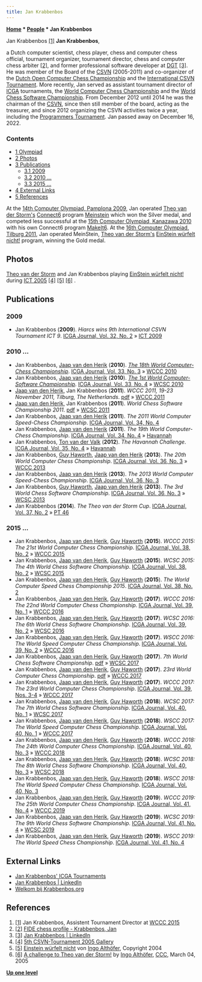 ```yaml
---
title: Jan Krabbenbos
---
```

**[Home](Home "Home") \* [People](People "People") \* Jan Krabbenbos**



 [](WCCC_2015 "WCCC 2015") Jan Krabbenbos <a id="cite-note-1" href="#cite-ref-1">[1]</a> 
**Jan Krabbenbos**,  

a Dutch computer scientist, chess player, chess and computer chess official, tournament organizer, tournament director, chess and computer chess arbiter <a id="cite-note-2" href="#cite-ref-2">[2]</a>, and former professional software developer at [DGT](index.php?title=DGT&action=edit&redlink=1 "DGT (page does not exist)") <a id="cite-note-3" href="#cite-ref-3">[3]</a>. He was member of the Board of the [CSVN](CSVN "CSVN") (2005-2011) and co-organizer of the [Dutch Open Computer Chess Championship](Dutch_Open_Computer_Chess_Championship "Dutch Open Computer Chess Championship") and the [International CSVN Tournament](International_CSVN_Tournament "International CSVN Tournament"). More recently, Jan served as assistant tournament director of [ICGA](ICGA "ICGA") tournaments, the [World Computer Chess Championship](World_Computer_Chess_Championship "World Computer Chess Championship") and the [World Chess Software Championship](World_Chess_Software_Championship "World Chess Software Championship"). From December 2012 until 2014 he was the chairman of the [CSVN](CSVN "CSVN"), since then still member of the board, acting as the treasurer, and since 2012 organizing the CSVN activities twice a year, including the [Programmers Tournament](CSVN_Programmers_Tournament "CSVN Programmers Tournament"). 
Jan passed away on December 16, 2022.



### Contents


* [1 Olympiad](#olympiad)
* [2 Photos](#photos)
* [3 Publications](#publications)
	+ [3.1 2009](#2009)
	+ [3.2 2010 ...](#2010-...)
	+ [3.3 2015 ...](#2015-...)
* [4 External Links](#external-links)
* [5 References](#references)






At the [14th Computer Olympiad, Pamplona 2009](14th_Computer_Olympiad#Connect6 "14th Computer Olympiad"), Jan operated [Theo van der Storm's](Theo_van_der_Storm "Theo van der Storm") [Connect6](Connect6 "Connect6") program [Meinstein](https://www.game-ai-forum.org/icga-tournaments/program.php?id=508) which won the Silver medal, and competed less successful at the [15th Computer Olympiad, Kanazawa 2010](15th_Computer_Olympiad#Connect6 "15th Computer Olympiad") with his own Connect6 program [MakeIt6](https://www.game-ai-forum.org/icga-tournaments/program.php?id=692). At the [16th Computer Olympiad, Tilburg 2011](16th_Computer_Olympiad#EWN "16th Computer Olympiad"), Jan operated MeinStein, [Theo van der Storm's](Theo_van_der_Storm "Theo van der Storm") [EinStein würfelt nicht!](EinStein_w%C3%BCrfelt_nicht! "EinStein würfelt nicht!") program, winning the Gold medal. 



## Photos


 [](http://old.csvn.nl/gallery22.html) 
[Theo van der Storm](Theo_van_der_Storm "Theo van der Storm") and Jan Krabbenbos playing [EinStein würfelt nicht!](EinStein_w%C3%BCrfelt_nicht! "EinStein würfelt nicht!") during [ICT 2005](ICT_2005 "ICT 2005") <a id="cite-note-4" href="#cite-ref-4">[4]</a> <a id="cite-note-5" href="#cite-ref-5">[5]</a> <a id="cite-note-6" href="#cite-ref-6">[6]</a> . 



## Publications


### 2009


* Jan Krabbenbos (**2009**). *Hiarcs wins 9th International CSVN Tournament ICT 9*. [ICGA Journal, Vol. 32, No. 2](ICGA_Journal#32_2 "ICGA Journal") » [ICT 2009](ICT_2009 "ICT 2009")


### 2010 ...


* Jan Krabbenbos, [Jaap van den Herik](Jaap_van_den_Herik "Jaap van den Herik") (**2010**). *[The 18th World Computer-Chess Championship](WCCC_2010 "WCCC 2010")*. [ICGA Journal, Vol. 33, No. 3](ICGA_Journal#33_3 "ICGA Journal") » [WCCC 2010](WCCC_2010 "WCCC 2010")
* Jan Krabbenbos, [Jaap van den Herik](Jaap_van_den_Herik "Jaap van den Herik") (**2010**). *[The 1st World Computer-Software Championship](WCSC_2010 "WCSC 2010").* [ICGA Journal, Vol. 33, No. 4](ICGA_Journal#34_4 "ICGA Journal") » [WCSC 2010](WCSC_2010 "WCSC 2010")
* [Jaap van den Herik](Jaap_van_den_Herik "Jaap van den Herik"), Jan Krabbenbos (**2011**). *WCCC 2011, 19-23 November 2011, Tilburg, The Netherlands*. [pdf](http://www.digitalgametechnology.com/ChessLab/Live/WCCC2011/WCCC2011.pdf) » [WCCC 2011](WCCC_2011 "WCCC 2011")
* [Jaap van den Herik](Jaap_van_den_Herik "Jaap van den Herik"), Jan Krabbenbos (**2011**). *World Chess Software Championship 2011*. [pdf](http://www.digitalgametechnology.com/ChessLab/Live/WCSC2011/WCSC2011.pdf) » [WCSC 2011](WCSC_2011 "WCSC 2011")
* Jan Krabbenbos, [Jaap van den Herik](Jaap_van_den_Herik "Jaap van den Herik") (**2011**). *The 2011 World Computer Speed-Chess Championship*. [ICGA Journal, Vol. 34, No. 4](ICGA_Journal#34_4 "ICGA Journal")
* Jan Krabbenbos, [Jaap van den Herik](Jaap_van_den_Herik "Jaap van den Herik") (**2011**). *The 19th World Computer-Chess Championship*. [ICGA Journal, Vol. 34, No. 4](ICGA_Journal#34_4 "ICGA Journal") » [Havannah](Havannah "Havannah")
* Jan Krabbenbos, [Ton van der Valk](index.php?title=Ton_van_der_Valk&action=edit&redlink=1 "Ton van der Valk (page does not exist)") (**2012**). *The Havannah Challenge*. [ICGA Journal, Vol. 35, No. 4](ICGA_Journal#35_4 "ICGA Journal") » [Havannah](Havannah "Havannah")
* Jan Krabbenbos, [Guy Haworth](Guy_Haworth "Guy Haworth"), [Jaap van den Herik](Jaap_van_den_Herik "Jaap van den Herik") (**2013**). *The 20th World Computer Chess Championship*. [ICGA Journal, Vol. 36, No. 3](ICGA_Journal#36_3 "ICGA Journal") » [WCCC 2013](WCCC_2013 "WCCC 2013")
* Jan Krabbenbos, [Jaap van den Herik](Jaap_van_den_Herik "Jaap van den Herik") (**2013**). *The 2013 World Computer Speed-Chess Championship*. [ICGA Journal, Vol. 36, No. 3](ICGA_Journal#36_3 "ICGA Journal")
* Jan Krabbenbos, [Guy Haworth](Guy_Haworth "Guy Haworth"), [Jaap van den Herik](Jaap_van_den_Herik "Jaap van den Herik") (**2013**). *The 3rd World Chess Software Championship*. [ICGA Journal, Vol. 36, No. 3](ICGA_Journal#36_3 "ICGA Journal") » [WCSC 2013](WCSC_2013 "WCSC 2013")
* Jan Krabbenbos (**2014**). *The Theo van der Storm Cup*. [ICGA Journal, Vol. 37, No. 2](ICGA_Journal#37_2 "ICGA Journal") » [PT 46](PT_46 "PT 46")


### 2015 ...


* Jan Krabbenbos, [Jaap van den Herik](Jaap_van_den_Herik "Jaap van den Herik"), [Guy Haworth](Guy_Haworth "Guy Haworth") (**2015**). *WCCC 2015: The 21st World Computer Chess Championship*. [ICGA Journal, Vol. 38, No. 2](ICGA_Journal#38_2 "ICGA Journal") » [WCCC 2015](WCCC_2015 "WCCC 2015")
* Jan Krabbenbos, [Jaap van den Herik](Jaap_van_den_Herik "Jaap van den Herik"), [Guy Haworth](Guy_Haworth "Guy Haworth") (**2015**). *WCSC 2015: The 4th World Chess Software Championship*. [ICGA Journal, Vol. 38, No. 2](ICGA_Journal#38_2 "ICGA Journal") » [WCSC 2015](WCSC_2015 "WCSC 2015")
* Jan Krabbenbos, [Jaap van den Herik](Jaap_van_den_Herik "Jaap van den Herik"), [Guy Haworth](Guy_Haworth "Guy Haworth") (**2015**). *The World Computer Speed Chess Championship 2015*. [ICGA Journal, Vol. 38, No. 2](ICGA_Journal#38_2 "ICGA Journal")
* Jan Krabbenbos, [Jaap van den Herik](Jaap_van_den_Herik "Jaap van den Herik"), [Guy Haworth](Guy_Haworth "Guy Haworth") (**2017**). *WCCC 2016: The 22nd World Computer Chess Championship*. [ICGA Journal, Vol. 39, No. 1](ICGA_Journal#39_1 "ICGA Journal") » [WCCC 2016](WCCC_2016 "WCCC 2016")
* Jan Krabbenbos, [Jaap van den Herik](Jaap_van_den_Herik "Jaap van den Herik"), [Guy Haworth](Guy_Haworth "Guy Haworth") (**2017**). *WCSC 2016: The 6th World Chess Software Championship*. [ICGA Journal, Vol. 39, No. 2](ICGA_Journal#39_2 "ICGA Journal") » [WCSC 2016](WCSC_2016 "WCSC 2016")
* Jan Krabbenbos, [Jaap van den Herik](Jaap_van_den_Herik "Jaap van den Herik"), [Guy Haworth](Guy_Haworth "Guy Haworth") (**2017**). *WSCC 2016: The World Speed Computer Chess Championship*. [ICGA Journal, Vol. 39, No. 2](ICGA_Journal#39_2 "ICGA Journal") » [WCCC 2016](WCCC_2016 "WCCC 2016")
* Jan Krabbenbos, [Jaap van den Herik](Jaap_van_den_Herik "Jaap van den Herik"), [Guy Haworth](Guy_Haworth "Guy Haworth") (**2017**). *7th World Chess Software Championship*. [pdf](https://icga.leidenuniv.nl/wp-content/uploads/2017/07/WCSC2017.pdf) » [WCSC 2017](WCSC_2017 "WCSC 2017")
* Jan Krabbenbos, [Jaap van den Herik](Jaap_van_den_Herik "Jaap van den Herik"), [Guy Haworth](Guy_Haworth "Guy Haworth") (**2017**). *23rd World Computer Chess Championship*. [pdf](https://icga.leidenuniv.nl/wp-content/uploads/2017/07/WCCC2017.pdf) » [WCCC 2017](WCCC_2017 "WCCC 2017")
* Jan Krabbenbos, [Jaap van den Herik](Jaap_van_den_Herik "Jaap van den Herik"), [Guy Haworth](Guy_Haworth "Guy Haworth") (**2017**). *WCCC 2017: The 23rd World Computer Chess Championship*. [ICGA Journal, Vol. 39, Nos. 3-4](ICGA_Journal#39_34 "ICGA Journal") » [WCCC 2017](WCCC_2017 "WCCC 2017")
* Jan Krabbenbos, [Jaap van den Herik](Jaap_van_den_Herik "Jaap van den Herik"), [Guy Haworth](Guy_Haworth "Guy Haworth") (**2018**). *WCSC 2017: The 7th World Chess Software Championship*. [ICGA Journal, Vol. 40, No. 1](ICGA_Journal#40_1 "ICGA Journal") » [WCSC 2017](WCSC_2017 "WCSC 2017")
* Jan Krabbenbos, [Jaap van den Herik](Jaap_van_den_Herik "Jaap van den Herik"), [Guy Haworth](Guy_Haworth "Guy Haworth") (**2018**). *WSCC 2017: The World Speed Computer Chess Championship*. [ICGA Journal, Vol. 40, No. 1](ICGA_Journal#40_1 "ICGA Journal") » [WCCC 2017](WCCC_2017 "WCCC 2017")
* Jan Krabbenbos, [Jaap van den Herik](Jaap_van_den_Herik "Jaap van den Herik"), [Guy Haworth](Guy_Haworth "Guy Haworth") (**2018**). *WCCC 2018: The 24th World Computer Chess Championship*. [ICGA Journal, Vol. 40, No. 3](ICGA_Journal#40_3 "ICGA Journal") » [WCCC 2018](WCCC_2018 "WCCC 2018")
* Jan Krabbenbos, [Jaap van den Herik](Jaap_van_den_Herik "Jaap van den Herik"), [Guy Haworth](Guy_Haworth "Guy Haworth") (**2018**). *WCSC 2018: The 8th World Chess Software Championship*. [ICGA Journal, Vol. 40, No. 3](ICGA_Journal#40_3 "ICGA Journal") » [WCSC 2018](WCSC_2018 "WCSC 2018")
* Jan Krabbenbos, [Jaap van den Herik](Jaap_van_den_Herik "Jaap van den Herik"), [Guy Haworth](Guy_Haworth "Guy Haworth") (**2018**). *WSCC 2018: The World Speed Computer Chess Championship*. [ICGA Journal, Vol. 40, No. 3](ICGA_Journal#40_3 "ICGA Journal")
* Jan Krabbenbos, [Jaap van den Herik](Jaap_van_den_Herik "Jaap van den Herik"), [Guy Haworth](Guy_Haworth "Guy Haworth") (**2019**). *WCCC 2019: The 25th World Computer Chess Championship*. [ICGA Journal, Vol. 41, No. 4](ICGA_Journal#41_4 "ICGA Journal") » [WCCC 2019](WCCC_2019 "WCCC 2019")
* Jan Krabbenbos, [Jaap van den Herik](Jaap_van_den_Herik "Jaap van den Herik"), [Guy Haworth](Guy_Haworth "Guy Haworth") (**2019**). *WCSC 2019: The 9th World Chess Software Championship*. [ICGA Journal, Vol. 41, No. 4](ICGA_Journal#41_4 "ICGA Journal") » [WCSC 2019](WCSC_2019 "WCSC 2019")
* Jan Krabbenbos, [Jaap van den Herik](Jaap_van_den_Herik "Jaap van den Herik"), [Guy Haworth](Guy_Haworth "Guy Haworth") (**2019**). *WSCC 2019: The World Speed Chess Championship*. [ICGA Journal, Vol. 41, No. 4](ICGA_Journal#41_4 "ICGA Journal")


## External Links


* [Jan Krabbenbos' ICGA Tournaments](https://www.game-ai-forum.org/icga-tournaments/person.php?id=763)
* [Jan Krabbenbos | LinkedIn](http://www.linkedin.com/in/jankrabbenbos)
* [Welkom bij Krabbenbos.org](http://www.krabbenbos.org/)


## References


1. <a id="cite-ref-1" href="#cite-note-1">[1]</a> Jan Krabbenbos, Assistent Tournament Director at [WCCC 2015](WCCC_2015 "WCCC 2015")
2. <a id="cite-ref-2" href="#cite-note-2">[2]</a> [FIDE chess profile - Krabbenbos, Jan](http://ratings.fide.com/card.phtml?event=1037536)
3. <a id="cite-ref-3" href="#cite-note-3">[3]</a> [Jan Krabbenbos | LinkedIn](http://www.linkedin.com/in/jankrabbenbos)
4. <a id="cite-ref-4" href="#cite-note-4">[4]</a> [5th CSVN-Tournament 2005 Gallery](http://old.csvn.nl/gallery22.html)
5. <a id="cite-ref-5" href="#cite-note-5">[5]</a> [Einstein würfelt nicht](http://www.3-hirn-verlag.de/MasterGame/regel.html) von [Ingo Althöfer](Ingo_Alth%C3%B6fer "Ingo Althöfer"), Copyright 2004
6. <a id="cite-ref-6" href="#cite-note-6">[6]</a> [A challenge to Theo van der Storm!](https://www.stmintz.com/ccc/index.php?id=415289) by [Ingo Althöfer](Ingo_Alth%C3%B6fer "Ingo Althöfer"), [CCC](CCC "CCC"), March 04, 2005

**[Up one level](People "People")**







 
